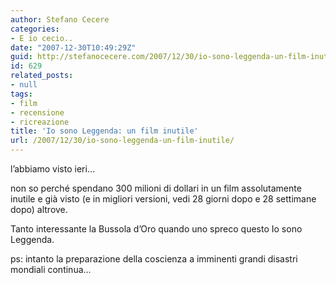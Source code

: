 ```yaml
---
author: Stefano Cecere
categories:
- E io cecio..
date: "2007-12-30T10:49:29Z"
guid: http://stefanocecere.com/2007/12/30/io-sono-leggenda-un-film-inutile/
id: 629
related_posts:
- null
tags:
- film
- recensione
- ricreazione
title: 'Io sono Leggenda: un film inutile'
url: /2007/12/30/io-sono-leggenda-un-film-inutile/
---
```


l&#8217;abbiamo visto ieri&#8230;
  
non so perché spendano 300 milioni di dollari in un film assolutamente inutile e già visto (e in migliori versioni, vedi 28 giorni dopo e 28 settimane dopo) altrove.

Tanto interessante la Bussola d&#8217;Oro quando uno spreco questo Io sono Leggenda.

ps: intanto la preparazione della coscienza a imminenti grandi disastri mondiali continua&#8230;